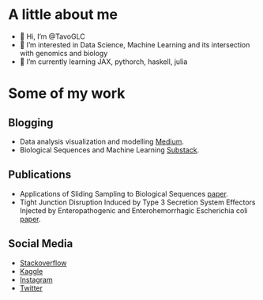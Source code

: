 # A little about me 

- 👋 Hi, I’m @TavoGLC
- 👀 I’m interested in Data Science, Machine Learning and its intersection with genomics and biology
- 🌱 I’m currently learning JAX, pythorch, haskell, julia 

# Some of my work 

## Blogging
- Data analysis visualization and modelling [Medium](https://tavoglc.medium.com/).
- Biological Sequences and Machine Learning [Substack](https://tavoglc.substack.com/).

## Publications 

- Applications of Sliding Sampling to Biological Sequences [paper](https://www.researchsquare.com/article/rs-1691291/latest).
- Tight Junction Disruption Induced by Type 3 Secretion System Effectors Injected by Enteropathogenic and Enterohemorrhagic Escherichia coli [paper](https://www.frontiersin.org/articles/10.3389/fcimb.2016.00087/full).

## Social Media 
- [Stackoverflow](https://stackoverflow.com/users/10317656/tavoglc)
- [Kaggle](https://www.kaggle.com/tavoglc)
- [Instagram](https://www.instagram.com/t.dabe9)
- [Twitter](https://twitter.com/TavoGLC)



<!---
TavoGLC/TavoGLC is a ✨ special ✨ repository because its `README.md` (this file) appears on your GitHub profile.
You can click the Preview link to take a look at your changes.
--->
